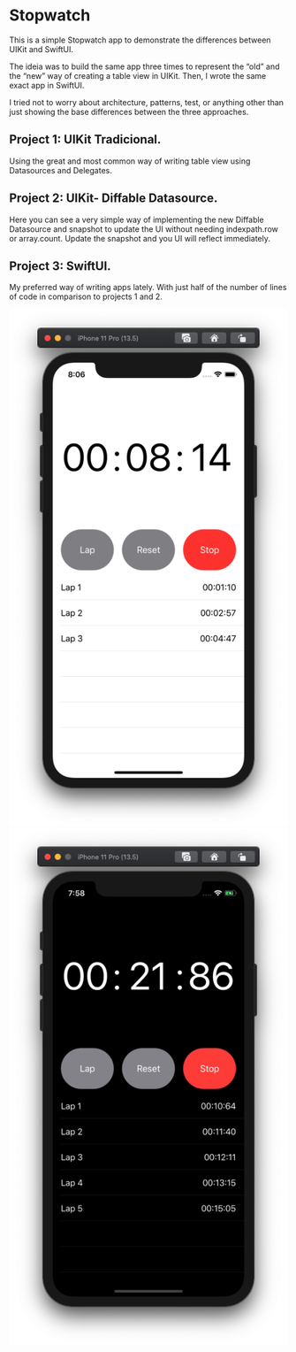 # Stopwatch
This is a simple Stopwatch app to demonstrate the differences between UIKit and SwiftUI.

The ideia was to build the same app three times to represent the “old”  and the “new” way of creating a table view in UIKit. Then, I wrote the same exact app in SwiftUI.

I tried not to worry about architecture, patterns, test, or anything other than just showing the base differences between the three approaches.

## Project 1: UIKit Tradicional.
Using the great and most common way of writing table view using Datasources and Delegates.

## Project 2: UIKit- Diffable Datasource.
Here you can see a very simple way of implementing the new Diffable Datasource and snapshot to update the UI without needing indexpath.row or array.count. Update the snapshot and you UI will reflect immediately.

## Project 3: SwiftUI.
My preferred way of writing apps lately. With just half of the number of lines of code in comparison to projects 1 and 2.


![](Images/example-light.png)
![](Images/example-dark.png)
